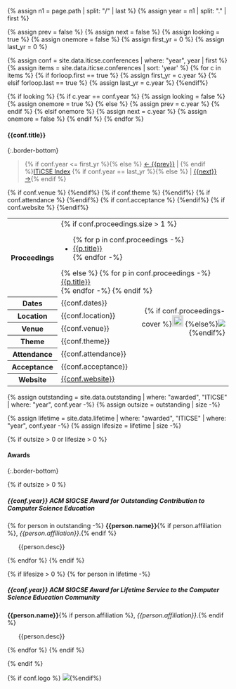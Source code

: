 {% assign n1 = page.path | split: "/" | last %}
{% assign year = n1 | split: "." | first %}

{% assign prev = false %}
{% assign next = false %}
{% assign looking = true %}
{% assign onemore = false %}
{% assign first_yr = 0 %}
{% assign last_yr = 0 %}

{% assign conf = site.data.iticse.conferences | where: "year", year | first %}
{% assign items = site.data.iticse.conferences | sort: 'year' %}
{% for c in items %}
  {% if forloop.first == true %}
    {% assign first_yr = c.year %}
  {% elsif forloop.last == true %}
    {% assign last_yr = c.year %}
  {%endif%}

  {% if looking %}
    {% if c.year == conf.year %}
      {% assign looking = false %}
      {% assign onemore = true %}
    {% else %}
      {% assign prev = c.year %}
    {% endif %}
  {% elsif onemore %}
    {% assign next = c.year %}
    {% assign onemore = false %}
  {% endif %}
{% endfor %}

#### {{conf.title}}
{:.border-bottom}

> <a name="top" id="top"></a> {% if conf.year <= first_yr %}{% else %} <a href="{{prev}}.html">← {{prev}}</a> &#124; {% endif %}<a href="conferences.html">ITiCSE Index</a> {% if conf.year == last_yr %}{% else %} &#124; <a href="{{next}}.html">{{next}} →</a>{% endif %}

<table class="table table-sm">
  <tbody>
    <tr><th>Proceedings</th>
    <td colspan="2">
      {% if conf.proceedings.size > 1 %}
      <ul>{% for p in conf.proceedings -%}
      <li><a href="{{p.doi}}">{{p.title}}</a></li>
      {% endfor -%}</ul>
      {% else %}
      {% for p in conf.proceedings -%}
      <a href="{{p.doi}}">{{p.title}}</a><br>
      {% endfor -%}
      {% endif %}
    </td></tr>
<tr><th>Dates</th><td>{{conf.dates}}</td><td rowspan="4" style="text-align:right">{% if conf.proceedings-cover %}<img style="border: 5px solid #ddd;" src="images/covers/{{conf.proceedings-cover}}">&nbsp;{%else%}<img src="images/covers/default-proceeding.jpg">&nbsp;{%endif%}
</td></tr>
<tr><th>Location</th><td>{{conf.location}}</td></tr>
{% if conf.venue %}
<tr><th>Venue</th><td>{{conf.venue}}</td></tr>{%endif%}
{% if conf.theme %}
<tr><th>Theme</th><td colspan="2">{{conf.theme}}</td></tr>{%endif%}
{% if conf.attendance %}
<tr><th>Attendance</th><td>{{conf.attendance}}</td></tr>{%endif%}
{% if conf.acceptance %}
<tr><th>Acceptance</th><td colspan="2">{{conf.acceptance}}</td></tr>{%endif%}
{% if conf.website %}
<tr><th>Website</th><td colspan="2"><a href="{{conf.website}}" target="_blank">{{conf.website}}</a></td></tr>{%endif%}
  </tbody>
</table>

{% assign outstanding = site.data.outstanding | where: "awarded", "ITICSE" | where: "year", conf.year -%}
{% assign outsize = outstanding | size -%}


{% assign lifetime = site.data.lifetime | where: "awarded", "ITICSE" | where: "year", conf.year -%}
{% assign lifesize = lifetime | size -%}


{% if outsize > 0 or lifesize > 0 %}
#### Awards
{:.border-bottom}

{% if outsize > 0 %}
##### {{conf.year}} ACM SIGCSE Award for Outstanding Contribution to Computer Science Education
{% for person in outstanding -%}
**{{person.name}}**{% if person.affiliation %}, <i>{{person.affiliation}}</i>.{% endif %}
<p style="margin-left: 25px;">
{{person.desc}}</p>
{% endfor %}
{% endif %}

{% if lifesize > 0 %}
{% for person in lifetime -%}
##### **{{conf.year}} ACM SIGCSE Award for Lifetime Service to the Computer Science Education Community**
**{{person.name}}**{% if person.affiliation %}, <i>{{person.affiliation}}</i>.{% endif %}
<p style="margin-left: 25px;">
{{person.desc}}</p>
{% endfor %}
{% endif %}

{% endif %}



{% if conf.logo %}&nbsp;<img src="images/logos/{{conf.logo}}">{%endif%}
